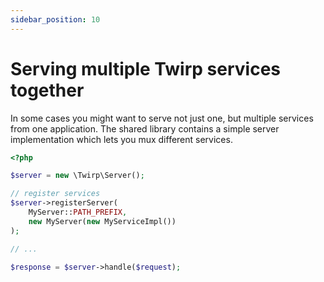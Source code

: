 ```yaml
---
sidebar_position: 10
---
```


# Serving multiple Twirp services together

In some cases you might want to serve not just one, but multiple services from one application.
The shared library contains a simple server implementation which lets you mux different services.

```php
<?php

$server = new \Twirp\Server();

// register services
$server->registerServer(
    MyServer::PATH_PREFIX,
    new MyServer(new MyServiceImpl())
);

// ...

$response = $server->handle($request);
```
